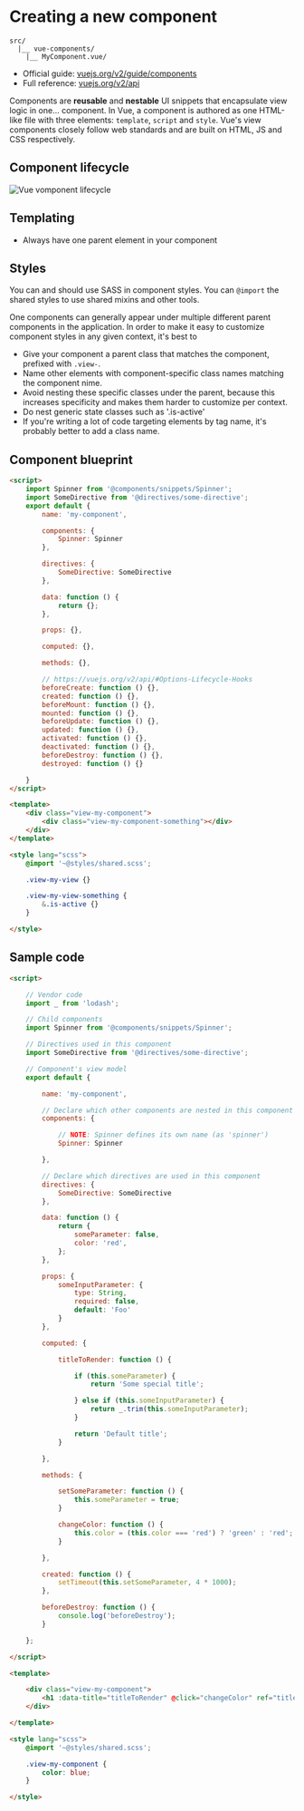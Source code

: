 
# Creating a new component

```
src/
  |__ vue-components/
    |__ MyComponent.vue/
```

- Official guide: [vuejs.org/v2/guide/components](https://vuejs.org/v2/guide/components)
- Full reference: [vuejs.org/v2/api](https://vuejs.org/v2/api/)

Components are **reusable** and **nestable** UI snippets that encapsulate view logic in one... component. In Vue, a component is authored as one HTML-like file with three elements: `template`, `script` and `style`. Vue's view components closely follow web standards and are built on HTML, JS and CSS respectively.

## Component lifecycle

![Vue vomponent lifecycle](https://vuejs.org/images/lifecycle.png)

## Templating

- Always have one parent element in your component

## Styles

You can and should use SASS in component styles. You can `@import` the shared styles to use shared mixins and other tools.

One components can generally appear under multiple different parent components in the application. In order to make it easy to customize component styles in any given context, it's best to

- Give your component a parent class that matches the component, prefixed with `.view-`.
- Name other elements with component-specific class names matching the component nime.
- Avoid nesting these specific classes under the parent, because this increases specificity and makes them harder to customize per context.
- Do nest generic state classes such as '.is-active'
- If you're writing a lot of code targeting elements by tag name, it's probably better to add a class name.

## Component blueprint

```html
<script>
	import Spinner from '@components/snippets/Spinner';
	import SomeDirective from '@directives/some-directive';
	export default {
		name: 'my-component',

		components: {
			Spinner: Spinner
		},

		directives: {
			SomeDirective: SomeDirective
		},

		data: function () {
			return {};
		},

		props: {},

		computed: {},

		methods: {},

		// https://vuejs.org/v2/api/#Options-Lifecycle-Hooks
		beforeCreate: function () {},
		created: function () {},
		beforeMount: function () {},
		mounted: function () {},
		beforeUpdate: function () {},
		updated: function () {},
		activated: function () {},
		deactivated: function () {},
		beforeDestroy: function () {},
		destroyed: function () {}

	}
</script>

<template>
	<div class="view-my-component">
		<div class="view-my-component-something"></div>
	</div>
</template>

<style lang="scss">
	@import '~@styles/shared.scss';

	.view-my-view {}

	.view-my-view-something {
		&.is-active {}
	}

</style>
```

## Sample code

```html
<script>

	// Vendor code
	import _ from 'lodash';

	// Child components
	import Spinner from '@components/snippets/Spinner';

	// Directives used in this component
	import SomeDirective from '@directives/some-directive';

	// Component's view model
	export default {

		name: 'my-component',

		// Declare which other components are nested in this component
		components: {

			// NOTE: Spinner defines its own name (as 'spinner')
			Spinner: Spinner

		},

		// Declare which directives are used in this component
		directives: {
			SomeDirective: SomeDirective
		},

		data: function () {
			return {
				someParameter: false,
				color: 'red',
			};
		},

		props: {
			someInputParameter: {
				type: String,
				required: false,
				default: 'Foo'
			}
		},

		computed: {

			titleToRender: function () {

				if (this.someParameter) {
					return 'Some special title';

				} else if (this.someInputParameter) {
					return _.trim(this.someInputParameter);
				}

				return 'Default title';
			}

		},

		methods: {

			setSomeParameter: function () {
				this.someParameter = true;
			}

			changeColor: function () {
				this.color = (this.color === 'red') ? 'green' : 'red';
			}

		},

		created: function () {
			setTimeout(this.setSomeParameter, 4 * 1000);
		},

		beforeDestroy: function () {
			console.log('beforeDestroy');
		}

	};

</script>

<template>

	<div class="view-my-component">
		<h1 :data-title="titleToRender" @click="changeColor" ref="titleElement">{{ titleToRender }} <em :style="{ color: color }">Color!</em></h1>
	</div>

</template>

<style lang="scss">
	@import '~@styles/shared.scss';

	.view-my-component {
		color: blue;
	}

</style>
```
